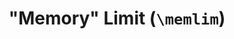 ---
layout: latex-macro
title: >
  "Memory" Limit (<code>\memlim</code>)
summary: 
description: >
  When evaluating an limit, often the limit expression (e.g., \(\lim_{x \to x_0}\)) repeatedly. A "memory" command <code>\memlim</code> allows for the full limit expression to be typed once when it first appears and abbreviated thereafter. In particular, there are two versions of <code>\memlim</code>: a starred version <code>\memlim*[&lt;lower&gt;]</code> records the lower expression <code>&lt;lower&gt;</code> into memory. From then on, the unstarred version <code>\memlim</code> will insert a limit with the recorded lower expression. In addition to saving time typing, <code>\memlim</code> simplifies the LaTeX code, so it is easier to edit and find mistakes. 
  
  <p>WARNING: Be careful while using this command because each time the starred version is called, it changes the definition for all of the unstarred versions until the next starred version. Thus, if you add <code>\memlim*</code> into the middle of text where you are already using  <code>\memlim</code> with a different definition, you can unintentionally change the rendered equations. For this reason, I restrict the usage of each remembered command to a single equation.</p>
definition: |- 
  % The 'xparse' package provides \NewDocumentCommand
  \usepackage{xparse}
  \NewDocumentCommand{\memlim}{sO{}}{%
      \IfBooleanT{#1}%
      {% If a star
          % "\gdef" is used to define a global macro.
          \gdef\memlimsubscript{_{#2}}%
      }
      \lim\memlimsubscript
  }
examples:
  - code_displayed: |-
      \memlim*[x_0 \to 5] 
        \frac{(x+1)(x-5)}{(x-2)(x-5)} 
          = \memlim \frac{x+1}{x-2} 
          = 2
    code_rendered: |
      \begin{aligned}
      \lim_{x_0 \to 5} &\frac{(x+1)(x-5)}{(x-2)(x-5)} \\
        &= \lim_{x_0 \to 5} \frac{x+1}{x-2} \\
        &= 2
      \end{aligned}
---
